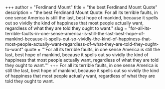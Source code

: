+++
author = "Ferdinand Mount"
title = "the best Ferdinand Mount Quote"
description = "the best Ferdinand Mount Quote: For all its terrible faults, in one sense America is still the last, best hope of mankind, because it spells out so vividly the kind of happiness that most people actually want, regardless of what they are told they ought to want."
slug = "for-all-its-terrible-faults-in-one-sense-america-is-still-the-last-best-hope-of-mankind-because-it-spells-out-so-vividly-the-kind-of-happiness-that-most-people-actually-want-regardless-of-what-they-are-told-they-ought-to-want"
quote = '''For all its terrible faults, in one sense America is still the last, best hope of mankind, because it spells out so vividly the kind of happiness that most people actually want, regardless of what they are told they ought to want.'''
+++
For all its terrible faults, in one sense America is still the last, best hope of mankind, because it spells out so vividly the kind of happiness that most people actually want, regardless of what they are told they ought to want.
